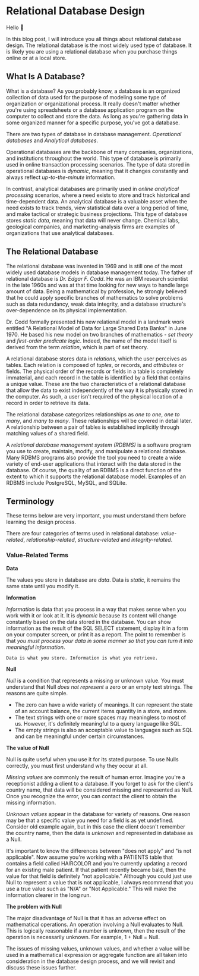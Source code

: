 # Relational Database Design

Hello 👋

In this blog post, I will introduce you all things about relational database design. The relational database is the most widely used type of database. It is likely you are using a relational database when you purchase things online or at a local store.

## What Is A Database?

What is a database? As you probably know, a database is an organized collection of data used for the purpose of modeling some type of organization or organizational process. It really doesn't matter whether you're using spreadsheets or a database application program on the computer to collect and store the data. As long as you're gathering data in some organized manner for a specific purpose, you've got a database.

There are two types of database in database management. _Operational databases_ and _Analytical databases_.

Operational databases are the backbone of many companies, organizations, and institutions throughout the world. This type of database is primarily used in online transaction processing scenarios. The type of data stored in operational databases is _dynamic_, meaning that it changes constantly and always reflect _up-to-the-minute_ information.

In contrast, analytical databases are primarily used in _online analytical processing_ scenarios, where a need exists to store and track historical and time-dependent data. An analytical database is a valuable asset when the need exists to track trends, view statistical data over a long period of time, and make tactical or strategic business projections. This type of database stores _static data_, meaning that data will never change. Chemical labs, geological companies, and marketing-analysis firms are examples of organizations that use analytical databases.

## The Relational Database

The relational database was invented in 1969 and is still one of the most widely used database models in database management today. The father of relational database is _Dr. Edgar F. Codd_. He was an IBM research scientist in the late 1960s and was at that time looking for new ways to handle large amount of data. Being a mathematical by profession, he strongly believed that he could apply specific branches of mathematics to solve problems such as data redundancy, weak data integrity, and a database structure's over-dependence on its physical implementation.

Dr. Codd formally presented his new relational model in a landmark work entitled "A Relational Model of Data for Large Shared Data Banks" in June 1970. He based his new model on two branches of mathematics - _set theory_ and _first-order predicate logic_. Indeed, the name of the model itself is derived from the term _relation_, which is part of set theory.

A relational database stores data in _relations_, which the user perceives as tables. Each relation is composed of _tuples_, or records, and _attributes_ or fields. The physical order of the records or fields in a table is completely immaterial, and each record in the table is identified by a field that contains a unique value. These are the two characteristics of a relational database that allow the data to exist independently of the way it is physically stored in the computer. As such, a user isn't required of the physical location of a record in order to retrieve its data.

The relational database categorizes relationships as _one to one_, _one to many_, and _many to many_. These relationships will be covered in detail later. A relationship between a pair of tables is established implicitly through matching values of a shared field.

A _relational database management system (RDBMS)_ is a software program you use to create, maintain, modify, and manipulate a relational database. Many RDBMS programs also provide the tool you need to create a wide variety of end-user applications that interact with the data stored in the database. Of course, the quality of an RDBMS is a direct function of the extent to which it supports the relational database model. Examples of an RDBMS include PostgreSQL, MySQL, and SQLite.

## Terminology

These terms below are very important, you must understand them before learning the design process.

There are four categories of terms used in relational database: _value-related_, _relationship-related_, _structure-related_ and _integrity-related_.

### Value-Related Terms

**Data**

The values you store in database are _data_. Data is _static_, it remains the same state until you modify it.

**Information**

_Information_ is data that you process in a way that makes sense when you work with it or look at it. It is _dynamic_ because its content will change constantly based on the data stored in the database. You can show information as the result of the SQL SELECT statement, display it in a form on your computer screen, or print it as a report. The point to remember is that _you must process your data in some manner so that you can turn it into meaningful information_.

`Data is what you store. Information is what you retrieve.`

**Null**

_Null_ is a condition that represents a missing or unknown value. You must understand that Null _does not represent_ a zero or an empty text strings. The reasons are quite simple.

- The zero can have a wide variety of meanings. It can represent the state of an account balance, the current items quantity in a store, and more.
- The text strings with one or more spaces may meaningless to most of us. However, it's definitely meaningful to a query language like SQL.
- The empty strings is also an acceptable value to languages such as SQL and can be meaningful under certain circumstances.

**The value of Null**

Null is quite useful when you use it for its stated purpose. To use Nulls correctly, you must first understand why they occur at all.

_Missing values_ are commonly the result of human error. Imagine you're a receptionist adding a client to a database. If you forget to ask for the client's country name, that data will be considered missing and represented as Null. Once you recognize the error, you can contact the client to obtain the missing information.

_Unknown values_ appear in the database for variety of reasons. One reason may be that a specific value you need for a field is as yet undefined. Consider old example again, but in this case the client doesn't remember the country name, then the data is _unknown_ and represented in database as a Null.

It's important to know the differences between "does not apply" and "is not applicable". Now assume you're working with a PATIENTS table that contains a field called HAIRCOLOR and you're currently updating a record for an existing male patient. If that patient recently became bald, then the value for that field is definitely "not applicable." Although you could just use Null to represent a value that is not applicable, I always recommend that you use a true value such as "N/A" or "Not Applicable." This will make the information clearer in the long run.

**The problem with Null**

The major disadvantage of Null is that it has an adverse effect on mathematical operations. An operation involving a Null evaluates to Null. This is logically reasonable if a number is unknown, then the result of the operation is necessarily unknown. For example, 1 + Null = Null.

The issues of missing values, unknown values, and whether a value will be used in a mathematical expression or aggregate function are all taken into consideration in the database design process, and we will revisit and discuss these issues further.
